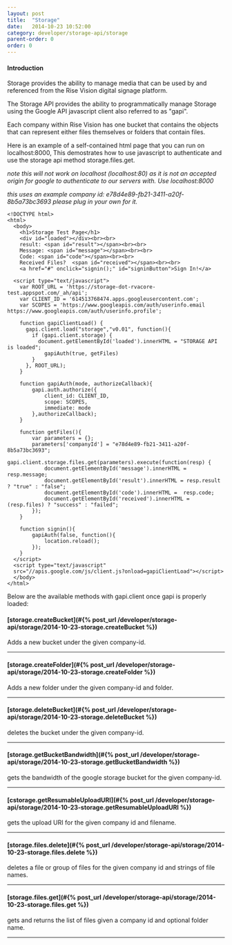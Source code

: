 ```yaml
---
layout: post
title:  "Storage"
date:   2014-10-23 10:52:00
category: developer/storage-api/storage
parent-order: 0
order: 0
---
```


#### Introduction

Storage provides the ability to manage media that can be used by and referenced from the Rise Vision digital signage platform.

The Storage API provides the ability to programmatically manage Storage using the Google API javascript client also referred to as "gapi".

Each company within Rise Vision has one bucket that contains the objects that can represent either files themselves or folders that contain files.

Here is an example of a self-contained html page that you can run on localhost:8000,  This demostrates how to use javascript to authenticate and use the storage api method storage.files.get.

_note this will not work on localhost (localhost:80) as it is not an accepted origin for google to authenticate to our servers with. Use localhost:8000_

_this uses an example company id: e78d4e89-fb21-3411-a20f-8b5a73bc3693 please plug in your own for it._

```
<!DOCTYPE html>
<html>
  <body>
    <h1>Storage Test Page</h1>
    <div id="loaded"></div><br><br>
    result: <span id="result"></span><br><br>
    Message: <span id="message"></span><br><br>
    Code: <span id="code"></span><br><br>
    Received Files?  <span id="received"></span><br><br>
    <a href="#" onclick="signin();" id="signinButton">Sign In!</a>

  <script type="text/javascript">
    var ROOT_URL = 'https://storage-dot-rvacore-test.appspot.com/_ah/api';
    var CLIENT_ID = '614513768474.apps.googleusercontent.com';
    var SCOPES = 'https://www.googleapis.com/auth/userinfo.email https://www.googleapis.com/auth/userinfo.profile';

    function gapiClientLoad() {
      gapi.client.load("storage","v0.01", function(){
        if (gapi.client.storage) {
          document.getElementById('loaded').innerHTML = "STORAGE API is loaded";
            gapiAuth(true, getFiles)
        }
      }, ROOT_URL);
    }

    function gapiAuth(mode, authorizeCallback){
        gapi.auth.authorize({
            client_id: CLIENT_ID,
            scope: SCOPES,
            immediate: mode
        },authorizeCallback);
    }

    function getFiles(){
        var parameters = {};
        parameters['companyId'] = "e78d4e89-fb21-3411-a20f-8b5a73bc3693";
        gapi.client.storage.files.get(parameters).execute(function(resp) {
            document.getElementById('message').innerHTML = resp.message;
            document.getElementById('result').innerHTML = resp.result ? "true" : "false";
            document.getElementById('code').innerHTML =  resp.code;
            document.getElementById('received').innerHTML = (resp.files) ? "success" : "failed";
        });
    }

    function signin(){
        gapiAuth(false, function(){
            location.reload();
        });
    }
  </script>
  <script type="text/javascript"
  src="//apis.google.com/js/client.js?onload=gapiClientLoad"></script>
  </body>
</html>
```

Below are the available methods with gapi.client once gapi is properly loaded:

#### [storage.createBucket](#{% post_url /developer/storage-api/storage/2014-10-23-storage.createBucket %})

Adds a new bucket under the given company-id.

***

#### [storage.createFolder](#{% post_url /developer/storage-api/storage/2014-10-23-storage.createFolder %})

Adds a new folder under the given company-id and folder.

***

#### [storage.deleteBucket](#{% post_url /developer/storage-api/storage/2014-10-23-storage.deleteBucket %})

deletes the bucket under the given company-id.

***

#### [storage.getBucketBandwidth](#{% post_url /developer/storage-api/storage/2014-10-23-storage.getBucketBandwidth %})

gets the bandwidth of the google storage bucket for the given company-id.

***

#### [cstorage.getResumableUploadURI](#{% post_url /developer/storage-api/storage/2014-10-23-storage.getResumableUploadURI %})

gets the upload URI for the given company id and filename.

***

#### [storage.files.delete](#{% post_url /developer/storage-api/storage/2014-10-23-storage.files.delete %})

deletes a file or group of files for the given company id and strings of file names.

***

#### [storage.files.get](#{% post_url /developer/storage-api/storage/2014-10-23-storage.files.get %})

gets and returns the list of files given a company id and optional folder name.

***
